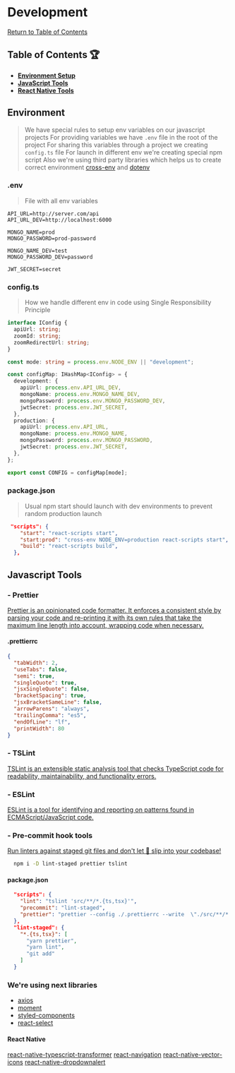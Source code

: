 # Development

[Return to Table of Contents](../README.md)

## Table of Contents 🏆

- [**Environment Setup**](#environment)
- [**JavaScript Tools**](#javascript-tools)
- [**React Native Tools**](#react-native-tools)

## Environment

> We have special rules to setup env variables on our javascript projects
> For providing variables we have `.env` file in the root of the project
> For sharing this variables through a project we creating `config.ts` file
> For launch in different env we're creating special npm script
> Also we're using third party libraries which helps us to create correct environment [cross-env](https://www.npmjs.com/package/cross-env) and [dotenv](https://www.npmjs.com/package/dotenv)

### .env

> File with all env variables

```
API_URL=http://server.com/api
API_URL_DEV=http://localhost:6000

MONGO_NAME=prod
MONGO_PASSWORD=prod-password

MONGO_NAME_DEV=test
MONGO_PASSWORD_DEV=password

JWT_SECRET=secret

```

### config.ts

> How we handle different env in code using Single Responsibility Principle

```typescript
interface IConfig {
  apiUrl: string;
  zoomId: string;
  zoomRedirectUrl: string;
}

const mode: string = process.env.NODE_ENV || "development";

const configMap: IHashMap<IConfig> = {
  development: {
    apiUrl: process.env.API_URL_DEV,
    mongoName: process.env.MONGO_NAME_DEV,
    mongoPassword: process.env.MONGO_PASSWORD_DEV,
    jwtSecret: process.env.JWT_SECRET,
  },
  production: {
    apiUrl: process.env.API_URL,
    mongoName: process.env.MONGO_NAME,
    mongoPassword: process.env.MONGO_PASSWORD,
    jwtSecret: process.env.JWT_SECRET,
  },
};

export const CONFIG = configMap[mode];
```

### package.json

> Usual npm start should launch with dev environments to prevent random production launch

```json
 "scripts": {
    "start": "react-scripts start",
    "start:prod": "cross-env NODE_ENV=production react-scripts start",
    "build": "react-scripts build",
  },
```

## Javascript Tools

### - Prettier

[Prettier is an opinionated code formatter. It enforces a consistent style by parsing your code and re-printing it with its own rules that take the maximum line length into account, wrapping code when necessary.](https://www.npmjs.com/package/prettier)

#### .prettierrc

```json
{
  "tabWidth": 2,
  "useTabs": false,
  "semi": true,
  "singleQuote": true,
  "jsxSingleQuote": false,
  "bracketSpacing": true,
  "jsxBracketSameLine": false,
  "arrowParens": "always",
  "trailingComma": "es5",
  "endOfLine": "lf",
  "printWidth": 80
}
```

### - TSLint

[TSLint is an extensible static analysis tool that checks TypeScript code for readability, maintainability, and functionality errors.](https://www.npmjs.com/package/eslint)

### - ESLint

[ESLint is a tool for identifying and reporting on patterns found in ECMAScript/JavaScript code.](https://www.npmjs.com/package/tslint)

### - Pre-commit hook tools

[Run linters against staged git files and don't let 💩 slip into your codebase!](https://www.npmjs.com/package/lint-staged)

```sh
  npm i -D lint-staged prettier tslint
```

#### package.json

```json
  "scripts": {
    "lint": "tslint 'src/**/*.{ts,tsx}'",
    "precommit": "lint-staged",
    "prettier": "prettier --config ./.prettierrc --write  \"./src/**/*.{ts,tsx}\""
  },
  "lint-staged": {
    "*.{ts,tsx}": [
      "yarn prettier",
      "yarn lint",
      "git add"
    ]
  }
```

### We're using next libraries

- [axios](https://www.npmjs.com/package/axios)
- [moment](https://www.npmjs.com/package/moment)
- [styled-components](https://www.npmjs.com/package/styled-components)
- [react-select](https://www.npmjs.com/package/react-select)

#### React Native

[react-native-typescript-transformer](https://www.npmjs.com/package/react-native-typescript-transformer)
[react-navigation](https://www.npmjs.com/package/react-navigation)
[react-native-vector-icons](https://www.npmjs.com/package/react-native-vector-icons)
[react-native-dropdownalert](https://www.npmjs.com/package/react-native-dropdownalert)
